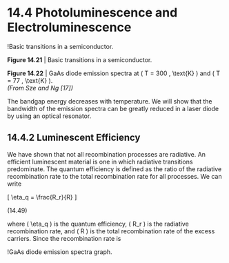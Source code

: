 # 14.4 Photoluminescence and Electroluminescence

!Basic transitions in a semiconductor.

**Figure 14.21** | Basic transitions in a semiconductor.

**Figure 14.22** | GaAs diode emission spectra at \( T = 300 \, \text{K} \) and \( T = 77 \, \text{K} \).  
*(From Sze and Ng [17])*

The bandgap energy decreases with temperature. We will show that the bandwidth of the emission spectra can be greatly reduced in a laser diode by using an optical resonator.

## 14.4.2 Luminescent Efficiency

We have shown that not all recombination processes are radiative. An efficient luminescent material is one in which radiative transitions predominate. The quantum efficiency is defined as the ratio of the radiative recombination rate to the total recombination rate for all processes. We can write

\[
\eta_q = \frac{R_r}{R}
\]

(14.49)

where \( \eta_q \) is the quantum efficiency, \( R_r \) is the radiative recombination rate, and \( R \) is the total recombination rate of the excess carriers. Since the recombination rate is

!GaAs diode emission spectra graph.